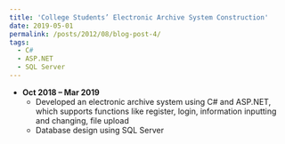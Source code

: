 ```yaml
---
title: 'College Students’ Electronic Archive System Construction'
date: 2019-05-01
permalink: /posts/2012/08/blog-post-4/
tags:
  - C#
  - ASP.NET
  - SQL Server
---
```


* **Oct 2018 – Mar 2019** 
    * Developed an electronic archive system using C# and ASP.NET, which supports functions like register, login, information inputting and changing, file upload
    * Database design using SQL Server


